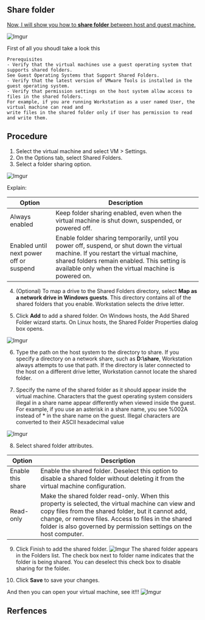 ## Share folder

[Now, I will show you how to **share folder** between host and guest machine.][4]

![Imgur](https://i.imgur.com/2B74jZ4.png)

First of all you shoudl take a look this
```
Prerequisites
- Verify that the virtual machines use a guest operating system that supports shared folders.
See Guest Operating Systems that Support Shared Folders.
- Verify that the latest version of VMware Tools is installed in the guest operating system.
- Verify that permission settings on the host system allow access to files in the shared folders.
For example, if you are running Workstation as a user named User, the virtual machine can read and 
write files in the shared folder only if User has permission to read and write them.

```
## Procedure
1. Select the virtual machine and select VM > Settings.
2. On the Options tab, select Shared Folders.
3. Select a folder sharing option.

![Imgur](https://i.imgur.com/2wMJCOq.png)

Explain:

| Option        | Description                 |
|---------------|-----------------------------|
| Always enabled | Keep folder sharing enabled, even when the virtual machine is shut down, suspended, or powered off. |
| Enabled until next power off or suspend| Enable folder sharing temporarily, until you power off, suspend, or shut down the virtual machine. If you restart the virtual machine, shared folders remain enabled. This setting is available only when the virtual machine is powered on.|

4. (Optional) To map a drive to the Shared Folders directory, select **Map as a network drive in Windows guests**.
This directory contains all of the shared folders that you enable. Workstation selects the drive letter.

5. Click **Add** to add a shared folder.
On Windows hosts, the Add Shared Folder wizard starts. On Linux hosts, the Shared Folder Properties dialog box opens.

![Imgur](https://i.imgur.com/rqlBXJO.png)

6. Type the path on the host system to the directory to share.
If you specify a directory on a network share, such as **D:\share**, Workstation always attempts to use that path.
If the directory is later connected to the host on a different drive letter, Workstation cannot locate the shared folder.

7. Specify the name of the shared folder as it should appear inside the virtual machine.
Characters that the guest operating system considers illegal in a share name appear differently when viewed inside the guest.
For example, if you use an asterisk in a share name, you see %002A instead of * in the share name on the guest. 
Illegal characters are converted to their ASCII hexadecimal value

![Imgur](https://i.imgur.com/tmlFu5Q.png)

8. Select shared folder attributes.

| Option  | Description |
|---------|-------------|
|Enable this share| Enable the shared folder. Deselect this option to disable a shared folder without deleting it from the virtual machine configuration.|
|Read-only| Make the shared folder read-only. When this property is selected, the virtual machine can view and copy files from the shared folder, but it cannot add, change, or remove files. Access to files in the shared folder is also governed by permission settings on the host computer.|

9. Click Finish to add the shared folder.
![Imgur](https://i.imgur.com/kKsy8db.png)
The shared folder appears in the Folders list. The check box next to folder name indicates that the folder is being shared. 
You can deselect this check box to disable sharing for the folder.

10. Click **Save** to save your changes.

And then you can open your virtual machine, see it!!!
![Imgur](https://i.imgur.com/6VdLXNa.png)

## Rerfences

[4]: https://pubs.vmware.com/workstation-9/index.jsp?topic=%2Fcom.vmware.ws.using.doc%2FGUID-D6D9A5FD-7F5F-4C95-AFAB-EDE9335F5562.html
